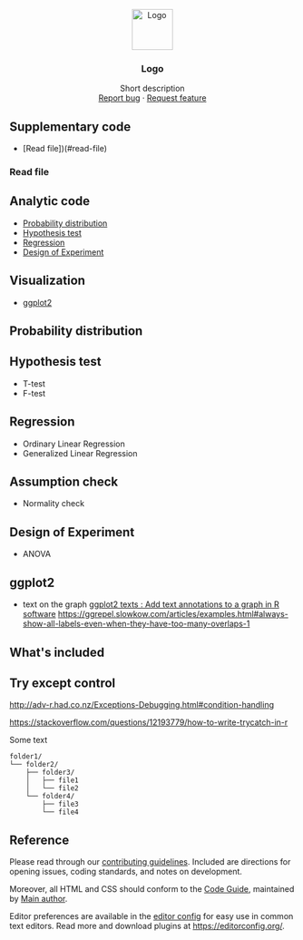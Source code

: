 <p align="center">
  <a href="https://example.com/">
    <img src="https://via.placeholder.com/72" alt="Logo" width=72 height=72>
  </a>

  <h3 align="center">Logo</h3>

  <p align="center">
    Short description
    <br>
    <a href="https://reponame/issues/new?template=bug.md">Report bug</a>
    ·
    <a href="https://reponame/issues/new?template=feature.md&labels=feature">Request feature</a>
  </p>
</p>


## Supplementary code
- [Read file])(#read-file)

### Read file


## Analytic code
- [Probability distribution](#probability-distribution)
- [Hypothesis test](#hypothesis-test)
- [Regression](#regression)
- [Design of Experiment](#design-of-experiment)

## Visualization
- [ggplot2](#ggplot2)

## Probability distribution

## Hypothesis test

- T-test
- F-test

## Regression
- Ordinary Linear Regression
- Generalized Linear Regression

## Assumption check
- Normality check

## Design of Experiment
- ANOVA

## ggplot2
- text on the graph
[ggplot2 texts : Add text annotations to a graph in R software](http://www.sthda.com/english/wiki/ggplot2-texts-add-text-annotations-to-a-graph-in-r-software)
https://ggrepel.slowkow.com/articles/examples.html#always-show-all-labels-even-when-they-have-too-many-overlaps-1

## What's included

## Try except control
http://adv-r.had.co.nz/Exceptions-Debugging.html#condition-handling

https://stackoverflow.com/questions/12193779/how-to-write-trycatch-in-r

Some text

```text
folder1/
└── folder2/
    ├── folder3/
    │   ├── file1
    │   └── file2
    └── folder4/
        ├── file3
        └── file4
```

## Reference

Please read through our [contributing guidelines](https://reponame/blob/master/CONTRIBUTING.md). Included are directions for opening issues, coding standards, and notes on development.

Moreover, all HTML and CSS should conform to the [Code Guide](https://github.com/mdo/code-guide), maintained by [Main author](https://github.com/usernamemainauthor).

Editor preferences are available in the [editor config](https://reponame/blob/master/.editorconfig) for easy use in common text editors. Read more and download plugins at <https://editorconfig.org/>.


